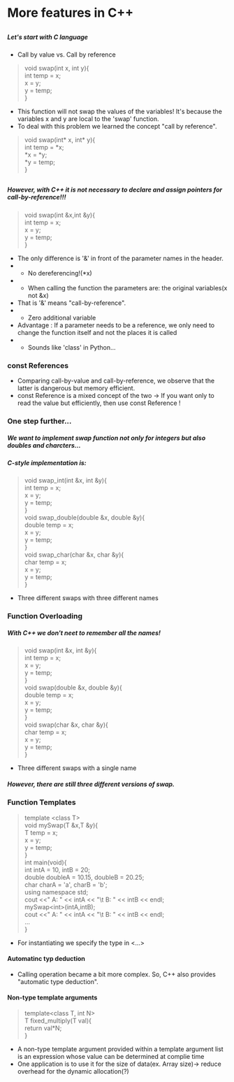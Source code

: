 # More features in C++

## 
##### Let's start with C language

- Call by value vs. Call by reference
  
> void swap(int x, int y){ \
    int temp = x; \
    x = y; \
    y = temp; \
}

- This function will not swap the values of the variables! It's because the variables x and y are local to the 'swap' function.
- To deal with this problem we learned the concept "call by reference".
  
> void swap(int* x, int* y){ \
    int temp = *x; \
    *x = *y; \
    *y = temp; \
}

##
###
##### However, with C++ it is not necessary to declare and assign pointers for call-by-reference!!!

> void swap(int &x,int &y){ \
    int temp = x; \
    x = y; \
    y = temp; \
}

- The only difference is '&' in front of the parameter names in the header.
- - No dereferencing!(*x)
- - When calling the function the parameters are: the original variables(x not &x)
- That is '&' means "call-by-reference".
- - Zero additional variable
- Advantage : If a parameter needs to be a reference, we only need to change the function itself and not the places it is called
- - Sounds like 'class' in Python...

### const References

- Comparing call-by-value and call-by-reference, we observe that the latter is dangerous but memory efficient. 
- const Reference is a mixed concept of the two -> If you want only to read the value but efficiently, then use const Reference !

### One step further...
##### We want to implement swap function not only for integers but also doubles and charcters...
##### C-style implementation is:

> void swap_int(int &x, int &y){ \
    int temp = x; \
    x = y; \
    y = temp; \
} \
void swap_double(double &x, double &y){ \
    double temp = x; \
    x = y; \
    y = temp; \
} \
void swap_char(char &x, char &y){ \
    char temp = x; \
    x = y; \
    y = temp; \
}

- Three different swaps with three different names
  
### Function Overloading
##### With C++ we don't neet to remember all the names!

> void swap(int &x, int &y){ \
    int temp = x; \
    x = y; \
    y = temp; \
} \
void swap(double &x, double &y){ \
    double temp = x; \
    x = y; \
    y = temp; \
}\
void swap(char &x, char &y){ \
    char temp = x; \
    x = y; \
    y = temp; \
}

- Three different swaps with a single name
  
##### However, there are still three different versions of swap.
### Function Templates

> template \<class T> \
void mySwap(T &x,T &y){ \
    T temp = x; \
    x = y; \
    y = temp; \
} \
int main(void){ \
    int intA = 10, intB = 20; \
    double doubleA = 10.15, doubleB = 20.25; \
    char charA = 'a', charB = 'b'; \
    using namespace std; \
    cout <<" A: " << intA << "\t B: " << intB << endl; \
    mySwap\<int>(intA,intB); \
    cout <<" A: " << intA << "\t B: " << intB << endl; \
    ... \
}

- For instantiating we specify the type in \<...>
  
#### Automatinc typ deduction

- Calling operation became a bit more complex. So, C++ also provides "automatic type deduction".
  
#### Non-type template arguments

>template\<class T, int N> \
T fixed_multiply(T val){ \
    return val*N; \
}

- A non-type template argument provided within a template argument list is an expression whose value can be determined at complie time
- One application is to use it for the size of data(ex. Array size)-> reduce overhead for the dynamic allocation(?)